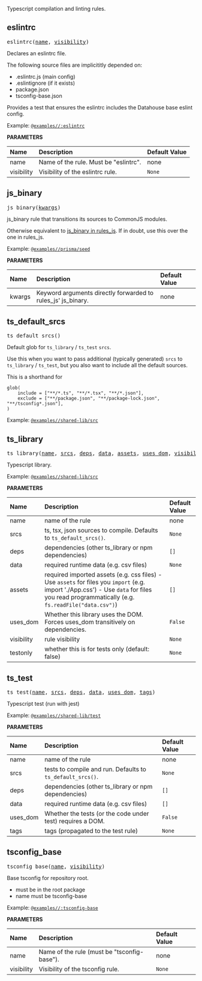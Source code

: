 <!-- Generated with Stardoc: http://skydoc.bazel.build -->

Typescript compilation and linting rules.

<a id="eslintrc"></a>

## eslintrc

<pre>
eslintrc(<a href="#eslintrc-name">name</a>, <a href="#eslintrc-visibility">visibility</a>)
</pre>

Declares an eslintrc file.

The following source files are implicititly depended on:
- .eslintrc.js (main config)
- .eslintignore (if it exists)
- package.json
- tsconfig-base.json

Provides a test that ensures the eslintrc includes the Datahouse base eslint
config.

Example: [`@examples//:eslintrc`](../../examples/BUILD.bazel#:~:text=name%20%3D%20%22eslintrc%22%2C)


**PARAMETERS**


| Name  | Description | Default Value |
| :------------- | :------------- | :------------- |
| <a id="eslintrc-name"></a>name |  Name of the rule. Must be "eslintrc".   |  none |
| <a id="eslintrc-visibility"></a>visibility |  Visibility of the eslintrc rule.   |  `None` |


<a id="js_binary"></a>

## js_binary

<pre>
js_binary(<a href="#js_binary-kwargs">kwargs</a>)
</pre>

js_binary rule that transitions its sources to CommonJS modules.

Otherwise equivalent to [js_binary in rules_js](https://github.com/aspect-build/rules_js/blob/main/docs/js_binary.md).
If in doubt, use this over the one in rules_js.

Example: [`@examples//prisma/seed`](../../examples/prisma/seed/BUILD.bazel#:~:text=name%20%3D%20%22seed%22%2C)


**PARAMETERS**


| Name  | Description | Default Value |
| :------------- | :------------- | :------------- |
| <a id="js_binary-kwargs"></a>kwargs |  Keyword arguments directly forwarded to rules_js' js_binary.   |  none |


<a id="ts_default_srcs"></a>

## ts_default_srcs

<pre>
ts_default_srcs()
</pre>

Default glob for `ts_library` / `ts_test` `srcs`.

Use this when you want to pass additional (typically generated) `srcs` to
`ts_library` / `ts_test`, but you also want to include all the default sources.

This is a shorthand for

```
glob(
    include = ["**/*.ts", "**/*.tsx", "**/*.json"],
    exclude = ["**/package.json", "**/package-lock.json", "**/tsconfig*.json"],
)
```

Example: [`@examples//shared-lib/src`](../../examples/shared-lib/src/BUILD.bazel#:~:text=srcs%20%3D%20ts_default_srcs)



<a id="ts_library"></a>

## ts_library

<pre>
ts_library(<a href="#ts_library-name">name</a>, <a href="#ts_library-srcs">srcs</a>, <a href="#ts_library-deps">deps</a>, <a href="#ts_library-data">data</a>, <a href="#ts_library-assets">assets</a>, <a href="#ts_library-uses_dom">uses_dom</a>, <a href="#ts_library-visibility">visibility</a>, <a href="#ts_library-testonly">testonly</a>)
</pre>

Typescript library.

Example: [`@examples//shared-lib/src`](../../examples/shared-lib/src/BUILD.bazel#:~:text=name%20%3D%20%22src%22%2C)


**PARAMETERS**


| Name  | Description | Default Value |
| :------------- | :------------- | :------------- |
| <a id="ts_library-name"></a>name |  name of the rule   |  none |
| <a id="ts_library-srcs"></a>srcs |  ts, tsx, json sources to compile. Defaults to `ts_default_srcs()`.   |  `None` |
| <a id="ts_library-deps"></a>deps |  dependencies (other ts_library or npm dependencies)   |  `[]` |
| <a id="ts_library-data"></a>data |  required runtime data (e.g. csv files)   |  `None` |
| <a id="ts_library-assets"></a>assets |  required imported assets (e.g. css files) - Use `assets` for files you `import` (e.g. import './App.css') - Use `data` for files you read programmatically (e.g. `fs.readFile("data.csv")`)   |  `[]` |
| <a id="ts_library-uses_dom"></a>uses_dom |  Whether this library uses the DOM. Forces uses_dom transitively on dependencies.   |  `False` |
| <a id="ts_library-visibility"></a>visibility |  rule visibility   |  `None` |
| <a id="ts_library-testonly"></a>testonly |  whether this is for tests only (default: false)   |  `None` |


<a id="ts_test"></a>

## ts_test

<pre>
ts_test(<a href="#ts_test-name">name</a>, <a href="#ts_test-srcs">srcs</a>, <a href="#ts_test-deps">deps</a>, <a href="#ts_test-data">data</a>, <a href="#ts_test-uses_dom">uses_dom</a>, <a href="#ts_test-tags">tags</a>)
</pre>

Typescript test (run with jest)

Example: [`@examples//shared-lib/test`](../../examples/shared-lib/test/BUILD.bazel#:~:text=name%20%3D%20%22test%22%2C)


**PARAMETERS**


| Name  | Description | Default Value |
| :------------- | :------------- | :------------- |
| <a id="ts_test-name"></a>name |  name of the rule   |  none |
| <a id="ts_test-srcs"></a>srcs |  tests to compile and run. Defaults to `ts_default_srcs()`.   |  `None` |
| <a id="ts_test-deps"></a>deps |  dependencies (other ts_library or npm dependencies)   |  `[]` |
| <a id="ts_test-data"></a>data |  required runtime data (e.g. csv files)   |  `[]` |
| <a id="ts_test-uses_dom"></a>uses_dom |  Whether the tests (or the code under test) requires a DOM.   |  `False` |
| <a id="ts_test-tags"></a>tags |  tags (propagated to the test rule)   |  `None` |


<a id="tsconfig_base"></a>

## tsconfig_base

<pre>
tsconfig_base(<a href="#tsconfig_base-name">name</a>, <a href="#tsconfig_base-visibility">visibility</a>)
</pre>

Base tsconfig for repository root.

- must be in the root package
- name must be tsconfig-base

Example: [`@examples//:tsconfig-base`](../../examples/BUILD.bazel#:~:text=name%20%3D%20%22tsconfig%2Dbase%22%2C)


**PARAMETERS**


| Name  | Description | Default Value |
| :------------- | :------------- | :------------- |
| <a id="tsconfig_base-name"></a>name |  Name of the rule (must be "tsconfig-base").   |  none |
| <a id="tsconfig_base-visibility"></a>visibility |  Visibility of the tsconfig rule.   |  `None` |


